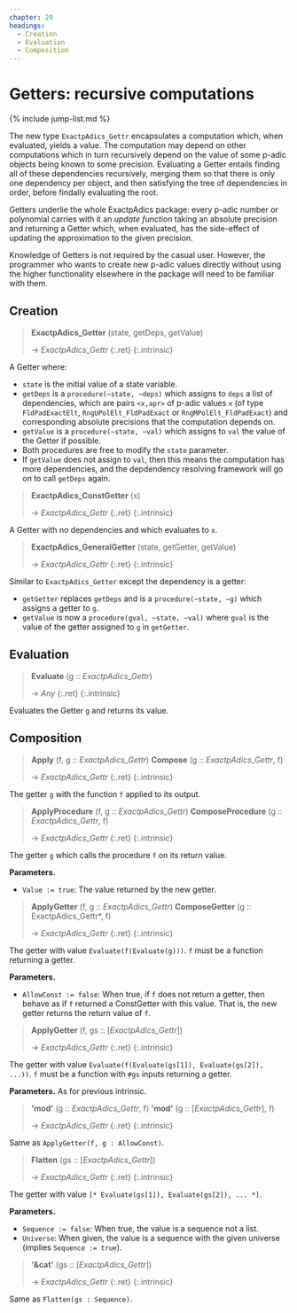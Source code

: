 ```yaml
---
chapter: 20
headings:
  - Creation
  - Evaluation
  - Composition
---
```


# Getters: recursive computations

{% include jump-list.md %}

The new type `ExactpAdics_Gettr` encapsulates a computation which, when evaluated, yields a value. The computation may depend on other computations which in turn recursively depend on the value of some p-adic objects being known to some precision. Evaluating a Getter entails finding all of these dependencies recursively, merging them so that there is only one dependency per object, and then satisfying the tree of dependencies in order, before findally evaluating the root.

Getters underlie the whole ExactpAdics package: every p-adic number or polynomial carries with it an *update function* taking an absolute precision and returning a Getter which, when evaluated, has the side-effect of updating the approximation to the given precision.

Knowledge of Getters is not required by the casual user. However, the programmer who wants to create new p-adic values directly without using the higher functionality elsewhere in the package will need to be familiar with them.

## Creation

> **ExactpAdics_Getter** (state, getDeps, getValue)
>
> -> *ExactpAdics_Gettr*
> {:.ret}
{:.intrinsic}

A Getter where:
- `state` is the initial value of a state variable.
- `getDeps` is a `procedure(~state, ~deps)` which assigns to `deps` a list of dependencies, which are pairs `<x,apr>` of p-adic values `x` (of type `FldPadExactElt`, `RngUPolElt_FldPadExact` or `RngMPolElt_FldPadExact`) and corresponding absolute precisions that the computation depends on.
- `getValue` is a `procedure(~state, ~val)` which assigns to `val` the value of the Getter if possible.
- Both procedures are free to modify the `state` parameter.
- If `getValue` does not assign to `val`, then this means the computation has more dependencies, and the depdendency resolving framework will go on to call `getDeps` again.

> **ExactpAdics_ConstGetter** (x)
>
> -> *ExactpAdics_Gettr*
> {:.ret}
{:.intrinsic}

A Getter with no dependencies and which evaluates to `x`.

> **ExactpAdics_GeneralGetter** (state, getGetter, getValue)
>
> -> *ExactpAdics_Gettr*
> {:.ret}
{:.intrinsic}

Similar to `ExactpAdics_Getter` except the dependency is a getter:
- `getGetter` replaces `getDeps` and is a `procedure(~state, ~g)` which assigns a getter to `g`.
- `getValue` is now a `procedure(gval, ~state, ~val)` where `gval` is the value of the getter assigned to `g` in `getGetter`.

## Evaluation

> **Evaluate** (g :: *ExactpAdics_Gettr*)
>
> -> *Any*
> {:.ret}
{:.intrinsic}

Evaluates the Getter `g` and returns its value.

## Composition

> **Apply** (f, g :: *ExactpAdics_Gettr*)
> **Compose** (g :: *ExactpAdics_Gettr*, f)
>
> -> *ExactpAdics_Gettr*
> {:.ret}
{:.intrinsic}

The getter `g` with the function `f` applied to its output.

> **ApplyProcedure** (f, g :: *ExactpAdics_Gettr*)
> **ComposeProcedure** (g :: *ExactpAdics_Gettr*, f)
>
> -> *ExactpAdics_Gettr*
> {:.ret}
{:.intrinsic}

The getter `g` which calls the procedure `f` on its return value.

**Parameters.**
- `Value := true`: The value returned by the new getter.

> **ApplyGetter** (f, g :: *ExactpAdics_Gettr*)
> **ComposeGetter** (g :: ExactpAdics_Gettr*, f)
>
> -> *ExactpAdics_Gettr*
> {:.ret}
{:.intrinsic}

The getter with value `Evaluate(f(Evaluate(g)))`. `f` must be a function returning a getter.

**Parameters.**
- `AllowConst := false`: When true, if `f` does not return a getter, then behave as if `f` returned a ConstGetter with this value. That is, the new getter returns the return value of `f`.

> **ApplyGetter** (f, gs :: [*ExactpAdics_Gettr*])
>
> -> *ExactpAdics_Gettr*
> {:.ret}
{:.intrinsic}

The getter with value `Evaluate(f(Evaluate(gs[1]), Evaluate(gs[2]), ...))`. `f` must be a function with `#gs` inputs returning a getter.

**Parameters.** As for previous intrinsic.

> **\'mod\'** (g :: *ExactpAdics_Gettr*, f)
> **\'mod\'** (g :: [*ExactpAdics_Gettr*], f)
>
> -> *ExactpAdics_Gettr*
> {:.ret}
{:.intrinsic}

Same as `ApplyGetter(f, g : AllowConst)`.

> **Flatten** (gs :: [*ExactpAdics_Gettr*])
>
> -> *ExactpAdics_Gettr*
> {:.ret}
{:.intrinsic}

The getter with value `[* Evaluate(gs[1]), Evaluate(gs[2]), ... *]`.

**Parameters.**
- `Sequence := false`: When true, the value is a sequence not a list.
- `Universe`: When given, the value is a sequence with the given universe (implies `Sequence := true`).

> **\'&cat\'** (gs :: [*ExactpAdics_Gettr*])
>
> -> *ExactpAdics_Gettr*
> {:.ret}
{:.intrinsic}

Same as `Flatten(gs : Sequence)`.

